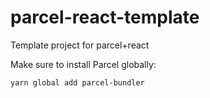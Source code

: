 # parcel-react-template
Template project for parcel+react

Make sure to install Parcel globally:

```
yarn global add parcel-bundler
```